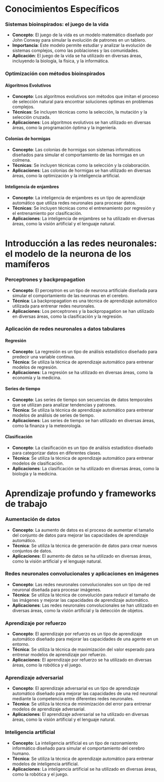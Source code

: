 # Conocimientos Específicos
### Sistemas bioinspirados: el juego de la vida

*   **Concepto**: El juego de la vida es un modelo matemático diseñado por John Conway para simular la evolución de patrones en un tablero.
*   **Importancia**: Este modelo permite estudiar y analizar la evolución de sistemas complejos, como las poblaciones y las comunidades.
*   **Aplicación**: El juego de la vida se ha utilizado en diversas áreas, incluyendo la biología, la física, y la informática.

### Optimización con métodos bioinspirados

#### Algoritmos Evolutivos

*   **Concepto**: Los algoritmos evolutivos son métodos que imitan el proceso de selección natural para encontrar soluciones optimas en problemas complejos.
*   **Técnicas**: Se incluyen técnicas como la selección, la mutación y la selección cruzada.
*   **Aplicaciones**: Los algoritmos evolutivos se han utilizado en diversas áreas, como la programación óptima y la ingeniería.

#### Colonias de hormigas

*   **Concepto**: Las colonias de hormigas son sistemas informáticos diseñados para simular el comportamiento de las hormigas en un colmena.
*   **Técnicas**: Se incluyen técnicas como la selección y la colaboración.
*   **Aplicaciones**: Las colonias de hormigas se han utilizado en diversas áreas, como la optimización y la inteligencia artificial.

#### Inteligencia de enjambres

*   **Concepto**: La inteligencia de enjambres es un tipo de aprendizaje automático que utiliza redes neuronales para procesar datos.
*   **Técnicas**: Se incluyen técnicas como el entrenamiento por regresión y el entrenamiento por clasificación.
*   **Aplicaciones**: La inteligencia de enjambres se ha utilizado en diversas áreas, como la visión artificial y el lenguaje natural.

# Introducción a las redes neuronales: el modelo de la neurona de los mamíferos

### Perceptrones y backpropagation

*   **Concepto**: El perceptron es un tipo de neurona artificiale diseñada para simular el comportamiento de las neuronas en el cerebro.
*   **Técnica**: La backpropagation es una técnica de aprendizaje automático utilizada para entrenar redes neuronales.
*   **Aplicaciones**: Los perceptrones y la backpropagation se han utilizado en diversas áreas, como la clasificación y la regresión.

### Aplicación de redes neuronales a datos tabulares

#### Regresión

*   **Concepto**: La regresión es un tipo de análisis estadístico diseñado para predecir una variable continua.
*   **Técnica**: Se utiliza la técnica de aprendizaje automático para entrenar modelos de regresión.
*   **Aplicaciones**: La regresión se ha utilizado en diversas áreas, como la economía y la medicina.

#### Series de tiempo

*   **Concepto**: Las series de tiempo son secuencias de datos temporales que se utilizan para analizar tendencias y patrones.
*   **Técnica**: Se utiliza la técnica de aprendizaje automático para entrenar modelos de análisis de series de tiempo.
*   **Aplicaciones**: Las series de tiempo se han utilizado en diversas áreas, como la finanza y la meteorología.

#### Clasificación

*   **Concepto**: La clasificación es un tipo de análisis estadístico diseñado para categorizar datos en diferentes clases.
*   **Técnica**: Se utiliza la técnica de aprendizaje automático para entrenar modelos de clasificación.
*   **Aplicaciones**: La clasificación se ha utilizado en diversas áreas, como la biología y la medicina.

# Aprendizaje profundo y frameworks de trabajo

### Aumentación de datos

*   **Concepto**: La aumento de datos es el proceso de aumentar el tamaño del conjunto de datos para mejorar las capacidades de aprendizaje automático.
*   **Técnica**: Se utiliza la técnica de generación de datos para crear nuevos conjuntos de datos.
*   **Aplicaciones**: El aumento de datos se ha utilizado en diversas áreas, como la visión artificial y el lenguaje natural.

### Redes neuronales convolucionales y aplicaciones en imágenes

*   **Concepto**: Las redes neuronales convolucionales son un tipo de red neuronal diseñada para procesar imágenes.
*   **Técnica**: Se utiliza la técnica de convolución para reducir el tamaño de las imágenes y mejorar las capacidades de aprendizaje automático.
*   **Aplicaciones**: Las redes neuronales convolucionales se han utilizado en diversas áreas, como la visión artificial y la detección de objetos.

### Aprendizaje por refuerzo

*   **Concepto**: El aprendizaje por refuerzo es un tipo de aprendizaje automático diseñado para mejorar las capacidades de una agente en un entorno.
*   **Técnica**: Se utiliza la técnica de maximización del valor esperado para entrenar modelos de aprendizaje por refuerzo.
*   **Aplicaciones**: El aprendizaje por refuerzo se ha utilizado en diversas áreas, como la robótica y el juego.

### Aprendizaje adversarial

*   **Concepto**: El aprendizaje adversarial es un tipo de aprendizaje automático diseñado para mejorar las capacidades de una red neuronal mediante la competencia entre diferentes redes neuronales.
*   **Técnica**: Se utiliza la técnica de minimización del error para entrenar modelos de aprendizaje adversarial.
*   **Aplicaciones**: El aprendizaje adversarial se ha utilizado en diversas áreas, como la visión artificial y el lenguaje natural.

### Inteligencia artificial

*   **Concepto**: La inteligencia artificial es un tipo de razonamiento informático diseñado para simular el comportamiento del cerebro humano.
*   **Técnica**: Se utiliza la técnica de aprendizaje automático para entrenar modelos de inteligencia artificial.
*   **Aplicaciones**: La inteligencia artificial se ha utilizado en diversas áreas, como la robótica y el juego.